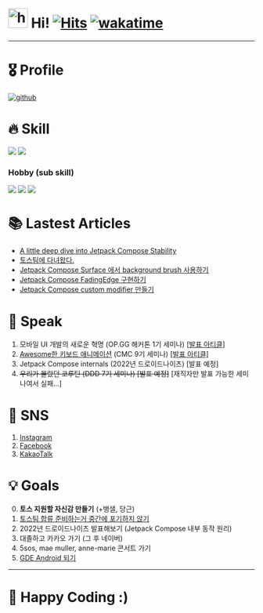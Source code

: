 # <img src="https://user-images.githubusercontent.com/1303154/88677602-1635ba80-d120-11ea-84d8-d263ba5fc3c0.gif" width="40px" alt="hi"> Hi! [![Hits](https://hits.seeyoufarm.com/api/count/incr/badge.svg?url=https%3A%2F%2Fgithub.com%2Fjisungbin%2Fjisungbin&count_bg=%2396D667&title_bg=%23555555&icon=ghostery.svg&icon_color=%23FFFFFF&title=see+my+profile&edge_flat=false)](https://github.com/jisungbin/fashion-guide) [![wakatime](https://wakatime.com/badge/user/2da851dd-14d7-47dd-821a-7d902e52c1c2.svg)](https://github.com/jisungbin/univ)

-----

# 🎖️ Profile

[![github](https://github-readme-stats.vercel.app/api?username=jisungbin&show_icons=true&count_private=true&include_all_commits=true)](https://github.com/jisungbin) 



# 🔥 Skill

![](https://img.shields.io/badge/Android-3DDC84?style=for-the-badge&logo=android&logoColor=white) ![](https://img.shields.io/badge/iOS-000000?style=for-the-badge&logo=ios&logoColor=white)



### Hobby (sub skill)

![](https://img.shields.io/badge/Node.js-339933?style=for-the-badge&logo=nodedotjs&logoColor=white) ![](https://img.shields.io/badge/TypeScript-007ACC?style=for-the-badge&logo=typescript&logoColor=white) ![](https://img.shields.io/badge/Rust-FFF?style=for-the-badge&logo=rust&logoColor=black)



# 📚 Lastest Articles

<!-- BLOG-POST-LIST:START -->
- [A little deep dive into Jetpack Compose Stability](https://sungbin.land/a-deep-dive-into-jetpack-compose-stability-38b5b109da71?source=rss-32f8b2abeab9------2)
- [토스팀에 다녀왔다.](https://jisungbin.medium.com/%ED%86%A0%EC%8A%A4%ED%8C%80%EC%97%90-%EB%8B%A4%EB%85%80%EC%99%94%EB%8B%A4-9fdede579aba?source=rss-32f8b2abeab9------2)
- [Jetpack Compose Surface 에서 background brush 사용하기](https://sungbin.land/jetpack-compose-surface-%EC%97%90%EC%84%9C-background-brush-%EC%82%AC%EC%9A%A9%ED%95%98%EA%B8%B0-9e0974beefe0?source=rss-32f8b2abeab9------2)
- [Jetpack Compose FadingEdge 구현하기](https://sungbin.land/jetpack-compose-fadingedge-%EA%B5%AC%ED%98%84%ED%95%98%EA%B8%B0-da5dddbebd67?source=rss-32f8b2abeab9------2)
- [Jetpack Compose custom modifier 만들기](https://sungbin.land/jetpack-compose-custom-modifier-%EB%A7%8C%EB%93%A4%EA%B8%B0-25e25b68ef7a?source=rss-32f8b2abeab9------2)
<!-- BLOG-POST-LIST:END -->



# 🎤 Speak

1. 모바일 UI 개발의 새로운 혁명 (OP.GG 해커톤 1기 세미나) [[발표 아티클]](https://sungbin.land/%EB%AA%A8%EB%B0%94%EC%9D%BC-ui-%EA%B0%9C%EB%B0%9C%EC%9D%98-%EC%83%88%EB%A1%9C%EC%9A%B4-%ED%98%81%EB%AA%85-739c76a501b1)
2. [Awesome한 키보드 애니메이션](https://youtu.be/k_s3gaQWXos) (CMC 9기 세미나) [[발표 아티클]](https://sungbin.land/%EC%95%88%EB%93%9C%EB%A1%9C%EC%9D%B4%EB%93%9C-windowinsets%EB%A1%9C-%ED%82%A4%EB%B3%B4%EB%93%9C-%EC%95%A0%EB%8B%88%EB%A9%94%EC%9D%B4%EC%85%98-%EA%B5%AC%ED%98%84%ED%95%98%EA%B8%B0-1-b6452ed44bc8)
3. Jetpack Compose internals (2022년 드로이드나이츠) [발표 예정]
4. ~~우리가 몰랐던 코루틴 (DDD 7기 세미나) [발표 예정]~~ [재직자만 발표 가능한 세미나여서 실패...]



# 🔗 SNS

1. [Instagram](https://www.instagram.com/castle__empty)
2. [Facebook](https://www.facebook.com/jisungbin)
3. [KakaoTalk](https://open.kakao.com/me/duck__bin)



# 💡 Goals

0. **토스 지원할 자신감 만들기** (+뱅샐, 당근)
1. [토스팀 합류 준비하는거 중간에 포기하지 않기](https://github.com/jisungbin/ready-for-toss)
2. 2022년 드로이드나이츠 발표해보기 (Jetpack Compose 내부 동작 원리)
3. 대졸하고 카카오 가기 (그 후 네이버)
4. 5sos, mae muller, anne-marie 콘서트 가기
5. [GDE Android 되기](https://github.com/jisungbin/ready-for-gde)

-----

# 🤗 Happy Coding :)

